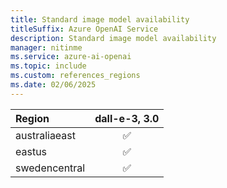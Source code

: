 ```yaml
---
title: Standard image model availability
titleSuffix: Azure OpenAI Service
description: Standard image model availability
manager: nitinme
ms.service: azure-ai-openai
ms.topic: include
ms.custom: references_regions
ms.date: 02/06/2025
---
```


| **Region**   | **dall-e-3**, **3.0**   |
|:-----------------|:---------------------:|
| australiaeast    | ✅                  |
| eastus           | ✅                  |
| swedencentral    | ✅                  |